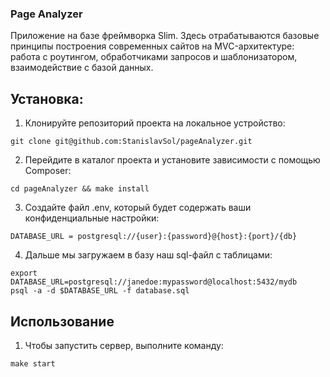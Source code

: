 ### Page Analyzer
Приложение на базе фреймворка Slim. Здесь отрабатываются базовые принципы построения современных сайтов на MVC-архитектуре: работа с роутингом, обработчиками запросов и шаблонизатором, взаимодействие с базой данных.

## Установка:
1. Клонируйте репозиторий проекта на локальное устройство:
```
git clone git@github.com:StanislavSol/pageAnalyzer.git
```

2. Перейдите в каталог проекта и установите зависимости с помощью Composer:
```
cd pageAnalyzer && make install
```
3. Создайте файл .env, который будет содержать ваши конфиденциальные настройки:
```
DATABASE_URL = postgresql://{user}:{password}@{host}:{port}/{db}
```
4. Дальше мы загружаем в базу наш sql-файл с таблицами:
```
export DATABASE_URL=postgresql://janedoe:mypassword@localhost:5432/mydb
psql -a -d $DATABASE_URL -f database.sql
```
## Использование
1. Чтобы запустить сервер, выполните команду:
```
make start
```
